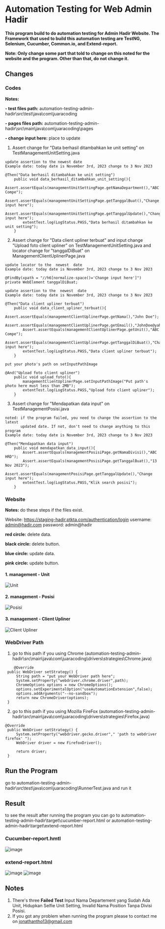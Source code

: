 # Automation Testing for Web Admin Hadir

**This program build to do automation testing for Admin Hadir Website. The Framework that used to build this automation testing are TestNG, Selenium, Cucumber, Common.io, and Extend-report.**

**Note: Only change some part that told to change on this noted for the website and the program. Other than that, do not change it.**

## Changes
### Codes
**Notes:**

**- test files path:** automation-testing-admin-hadir\src\test\java\com\juaracoding    

**- pages files path:** automation-testing-admin-hadir\src\main\java\com\juaracoding\pages

**- change input here:** place to update

1. Assert change for "Data berhasil ditambahkan ke unit setting" on TestManagementUnitSetting.java
```
update assertion to the newest date
Example date: today date is November 3rd, 2023 change to 3 Nov 2023

@Then("Data berhasil ditambahkan ke unit setting")
    public void data_berhasil_ditambahkan_unit_setting(){
        Assert.assertEquals(managementUnitSettingPage.getNamaDepartment(),"ABC Compe");
        Assert.assertEquals(managementUnitSettingPage.getTanggalBuat(),"Change input here");
        Assert.assertEquals(managementUnitSettingPage.getTanggalUpdate(),"Change input here");
        extentTest.log(LogStatus.PASS,"Data berhasil ditambahkan ke unit setting");
    }
```
2. Assert change for "Data client upliner terbuat" and input change "Upload foto client upliner" on TestManagementUnitSetting.java and locator change for "tanggalDiBuat" on ManagementClientUplinerPage.java
```
update locator to the  newest  date
Example date: today date is November 3rd, 2023 change to 3 Nov 2023

@FindBy(xpath = "//h6[normalize-space()='Change input here']")
private WebElement tanggalDiBuat;
```
```
update assertion to the  newest  date
Example date: today date is November 3rd, 2023 change to 3 Nov 2023

@Then("Data client upliner terbuat")
    public void data_client_upliner_terbuat(){
        Assert.assertEquals(managementClientUplinerPage.getNama(),"John Doe");
        Assert.assertEquals(managementClientUplinerPage.getEmail(),"JohnDoe@yahoo.com");
        Assert.assertEquals(managementClientUplinerPage.getUnit(),"ABC Compe");
        Assert.assertEquals(managementClientUplinerPage.getTanggalDiBuat(),"Change input here");
        extentTest.log(LogStatus.PASS,"Data client upliner terbuat");
    }
```
```
put your photo's path on setInputPathImage

@And("Upload foto client upliner")
    public void upload_foto(){
        managementClientUplinerPage.setInputPathImage("Put path's photo here must less than 2MB");
        extentTest.log(LogStatus.PASS,"Upload foto client upliner");
    }
```

3. Assert change for "Mendapatkan data input" on TestManagementPosisi.java
```
noted: if the program failed, you need to change the assertion to the latest        
       updated date. If not, don't need to change anything to this program
Example date: today date is November 3rd, 2023 change to 3 Nov 2023

@Then("Mendapatkan data input")
    public void mendapatkan_data_input(){
        Assert.assertEquals(managementPosisiPage.getNamaDivisi(),"ABC HRD");
        Assert.assertEquals(managementPosisiPage.getTanggalBuat(),"13 Nov 2023");
        Assert.assertEquals(managementPosisiPage.getTanggalUpdate(),"Change input here");
        extentTest.log(LogStatus.PASS,"Klik search posisi");
    }
```
### Website
**Notes:** do these steps if the files exist. 

Website: https://staging-hadir.ptkta.com/authentication/login username: admin@hadir.com password: admin@hadir

**red circle:** delete data.

**black circle:** delete button.

**blue circle:** update data.

**pink circle:** update button.

#### 1. management - Unit
![Unit](https://github.com/Jonathantho1/automation-testing-admin-hadir/assets/98079109/d4ce8849-d1ed-40d9-bd00-69e73fd6edf5)

#### 2. management - Posisi
![Posisi](https://github.com/Jonathantho1/automation-testing-admin-hadir/assets/98079109/7018eb8c-8598-40e6-bde7-d908b699f149)

#### 3. management - Client Upliner
![Client Upliner](https://github.com/Jonathantho1/automation-testing-admin-hadir/assets/98079109/595efef6-ad67-4aee-940f-dcc5b893ee46)

### WebDriver Path
   1. go to this path if you using Chrome (automation-testing-admin-hadir\src\main\java\com\juaracoding\drivers\strategies\Chrome.java)
   ```
       @Override
    public WebDriver setStrategy() {
        String path = "put your WebDriver path here";
        System.setProperty("webdriver.chrome.driver",path);
        ChromeOptions options = new ChromeOptions();
        options.setExperimentalOption("useAutomationExtension",false);
        options.addArguments("--no-sandbox");
        return new ChromeDriver(options);
    }
   ```
   2. go to this path if you using Mozilla FireFox (automation-testing-admin-hadir\src\main\java\com\juaracoding\drivers\strategies\Firefox.java)
   ```
   @Override
    public WebDriver setStrategy() {
        System.setProperty("webdriver.gecko.driver"," 'path to webdriver firefox' ");
        WebDriver driver = new FirefoxDriver();

        return driver;
    }
   ```
## Run the Program
go to automation-testing-admin-hadir\src\test\java\com\juaracoding\RunnerTest.java and run it

## Result
to see the result after running the program you can go to automation-testing-admin-hadir\target\cucumber-report.html or automation-testing-admin-hadir\target\extend-report.html

### Cucumber-report.hmtl
![image](https://github.com/Jonathantho1/automation-testing-admin-hadir/assets/98079109/6ffd7f2f-44fc-4355-8580-ad7e9c3cc2b3)
### extend-report.html
![image](https://github.com/Jonathantho1/automation-testing-admin-hadir/assets/98079109/cbf2216f-ba86-4ee0-8ab6-d70a7f5f1bbb)
![image](https://github.com/Jonathantho1/automation-testing-admin-hadir/assets/98079109/cd9f1755-011c-41b3-a5d8-a90c2da20e35)

## Notes
1. There's three **Failed Test** Input Nama Departement yang Sudah Ada Unit, Hidupkan Selfie Unit Setting, Invalid Nama Position Tanpa Divisi Posisi.
2. If you got any problem when running the program please to contact me on jonathantho13@gmail.com

   
